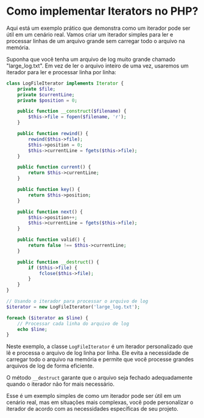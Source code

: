# Como implementar Iterators no PHP?

Aqui está um exemplo prático que demonstra como um iterador pode ser útil em um cenário real. Vamos criar um iterador simples para ler e processar linhas de um arquivo grande sem carregar todo o arquivo na memória.

Suponha que você tenha um arquivo de log muito grande chamado "large_log.txt". Em vez de ler o arquivo inteiro de uma vez, usaremos um iterador para ler e processar linha por linha:

```php
class LogFileIterator implements Iterator {
    private $file;
    private $currentLine;
    private $position = 0;

    public function __construct($filename) {
        $this->file = fopen($filename, 'r');
    }

    public function rewind() {
        rewind($this->file);
        $this->position = 0;
        $this->currentLine = fgets($this->file);
    }

    public function current() {
        return $this->currentLine;
    }

    public function key() {
        return $this->position;
    }

    public function next() {
        $this->position++;
        $this->currentLine = fgets($this->file);
    }

    public function valid() {
        return false !== $this->currentLine;
    }

    public function __destruct() {
        if ($this->file) {
            fclose($this->file);
        }
    }
}

// Usando o iterador para processar o arquivo de log
$iterator = new LogFileIterator('large_log.txt');

foreach ($iterator as $line) {
    // Processar cada linha do arquivo de log
    echo $line;
}
```

Neste exemplo, a classe `LogFileIterator` é um iterador personalizado que lê e processa o arquivo de log linha por linha. Ele evita a necessidade de carregar todo o arquivo na memória e permite que você processe grandes arquivos de log de forma eficiente.

O método `__destruct` garante que o arquivo seja fechado adequadamente quando o iterador não for mais necessário.

Esse é um exemplo simples de como um iterador pode ser útil em um cenário real, mas em situações mais complexas, você pode personalizar o iterador de acordo com as necessidades específicas de seu projeto.
